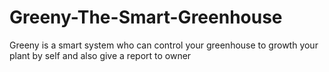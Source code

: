 # Greeny-The-Smart-Greenhouse
Greeny is a smart system who can control your greenhouse to growth your plant by self and also give a report to owner 
